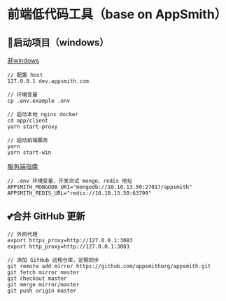 # 前端低代码工具（base on AppSmith）

## 🎈启动项目（windows）
[非windows](/contributions/ClientSetup.md)  
```
// 配置 host
127.0.0.1 dev.appsmith.com

// 环境变量
cp .env.example .env

// 启动本地 nginx docker
cd app/client
yarn start-proxy

// 启动前端服务
yarn 
yarn start-win
```

[服务端指南](/contributions/ServerSetup.md)
```
// .env 环境变量，开发测试 mongo、redis 地址
APPSMITH_MONGODB_URI="mongodb://10.10.13.50:27017/appsmith"
APPSMITH_REDIS_URL="redis://10.10.13.50:63799"
```

## 💕合并 GitHub 更新
```
// 外网代理
export https_proxy=http://127.0.0.1:3083
export http_proxy=http://127.0.0.1:3083

// 添加 GitHub 远程仓库，定期同步
git remote add mirror https://github.com/appsmithorg/appsmith.git
git fetch mirror master
git checkout master
git merge mirror/master
git push origin master
``` 
